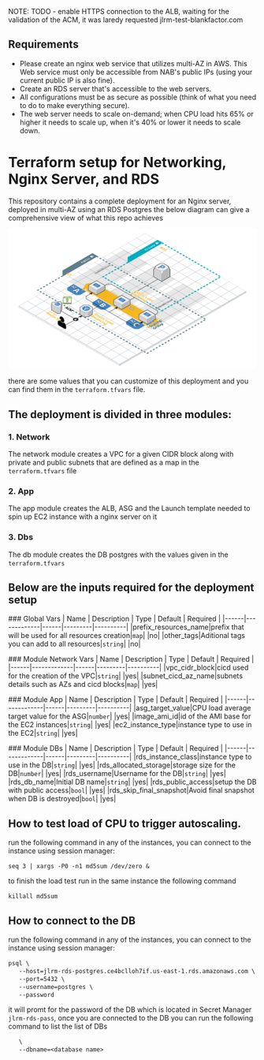 NOTE:
TODO - enable HTTPS connection to the ALB, waiting for the validation of the ACM, it was laredy requested
jlrm-test-blankfactor.com




## Requirements

- Please create an nginx web service that utilizes multi-AZ in AWS. This Web service must only be accessible from NAB's public IPs (using your current public IP is also fine).
- Create an RDS server that's accessible to the web servers.
- All configurations must be as secure as possible (think of what you need to do to make everything secure).
- The web server needs to scale on-demand; when CPU load hits 65% or higher it needs to scale up, when it's 40% or lower it needs to scale down.


# Terraform setup for Networking, Nginx Server, and RDS

This repository contains a complete deployment for an Nginx server, deployed in multi-AZ using an RDS Postgres the below diagram can give a comprehensive view of what this repo achieves

![Diagram](diagram.png "Diagram")

there are some values that you can customize of this deployment and you can find them in the `terraform.tfvars` file.


## The deployment is divided in three modules:

### 1. Network

The network module creates a VPC for a given CIDR block along with private and public subnets that are defined as a map in the `terraform.tfvars` file

### 2. App

The app module creates the ALB, ASG and the Launch template needed to spin up EC2 instance with a nginx server on it

### 3. Dbs

The db module creates the DB postgres with the values given in the `terraform.tfvars`



## Below are the inputs required for the deployment setup

### Global Vars
| Name | Description | Type | Default | Required |
|------|-------------|------|---------|----------|
|prefix_resources_name|prefix that will be used for all resources creation|`map`| |no|
|other_tags|Aditional tags you can add to all resources|`string`| |no|

### Module Network Vars
| Name | Description | Type | Default | Required |
|------|-------------|------|---------|----------|
|vpc_cidr_block|cicd used for the creation of the VPC|`string`| |yes|
|subnet_cicd_az_name|subnets details such as AZs and cicd blocks|`map`| |yes|


### Module App
| Name | Description | Type | Default | Required |
|------|-------------|------|---------|----------|
|asg_target_value|CPU load average target value for the ASG|`number`| |yes|
|image_ami_id|id of the AMI base for the EC2 instances|`string`| |yes|
|ec2_instance_type|instance type to use in the EC2|`string`| |yes|

### Module DBs
| Name | Description | Type | Default | Required |
|------|-------------|------|---------|----------|
|rds_instance_class|instance type to use in the DB|`string`| |yes|
|rds_allocated_storage|storage size for the DB|`number`| |yes|
|rds_username|Username for the DB|`string`| |yes|
|rds_db_name|Initial DB name|`string`| |yes|
|rds_public_access|setup the DB with public access|`bool`| |yes|
|rds_skip_final_snapshot|Avoid final snapshot when DB is destroyed|`bool`| |yes|



   





## How to test load of CPU to trigger autoscaling.

run the following command in any of the instances, you can connect to the instance using session manager:

```
seq 3 | xargs -P0 -n1 md5sum /dev/zero &
```

to finish the load test run in the same instance the following command

```
killall md5sum
```

## How to connect to the DB

run the following command in any of the instances, you can connect to the instance using session manager:

```
psql \
   --host=jlrm-rds-postgres.ce4bclloh7if.us-east-1.rds.amazonaws.com \
   --port=5432 \
   --username=postgres \
   --password
```

it will promt for the password of the DB which is located in Secret Manager `jlrm-rds-pass`, once you are connected to the DB you can run the following command to list the list of DBs

```
   \
   --dbname=<database name> 
```